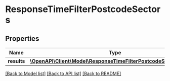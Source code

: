 # ResponseTimeFilterPostcodeSectors

## Properties
Name | Type | Description | Notes
------------ | ------------- | ------------- | -------------
**results** | [**\OpenAPI\Client\Model\ResponseTimeFilterPostcodeSectorsResult[]**](ResponseTimeFilterPostcodeSectorsResult.md) |  | 

[[Back to Model list]](../README.md#documentation-for-models) [[Back to API list]](../README.md#documentation-for-api-endpoints) [[Back to README]](../README.md)


